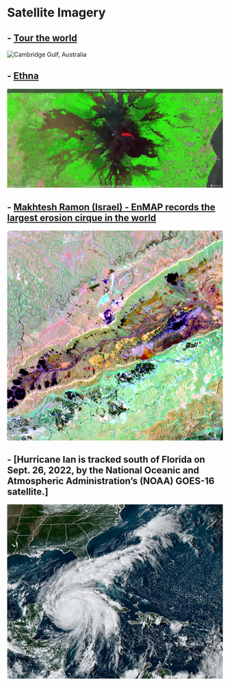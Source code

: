 # Satellite Imagery


## - [Tour the world](https://github.com/SergeyShchus/Satellite-Imagery-Analysis-with-Python/tree/master/Tour_the_World)
![Cambridge Gulf, Australia](https://github.com/SergeyShchus/Satellite-Imagery-Analysis-with-Python/blob/master/Tour_the_World/Australia.jpg?raw=true)

## - [Ethna](https://github.com/SergeyShchus/Satellite-Imagery-Analysis/tree/master/data/ethna)

![Ethna](https://github.com/SergeyShchus/Satellite-Imagery-Analysis/blob/master/data/ethna/2022-06-06-00_00_2022-06-06-23_59_Sentinel-2_L2A_Custom_script.jpg?raw=true)

## - [Makhtesh Ramon (Israel) - EnMAP records the largest erosion cirque in the world](https://www.enmap.org/news/2022-09-22/)

![EnMap](https://github.com/SergeyShchus/Satellite-Imagery-Analysis/blob/master/data/EnMAP-largest%20erosion%20cirque/ramon_2.jpg?raw=true)


## - [Hurricane Ian is tracked south of Florida on Sept. 26, 2022, by the National Oceanic and Atmospheric Administration’s (NOAA) GOES-16 satellite.]

![hurricane](https://github.com/SergeyShchus/Satellite-Imagery-Analysis/blob/master/data/hurricanes/GOES-16_hurricane.jpeg?raw=true)
